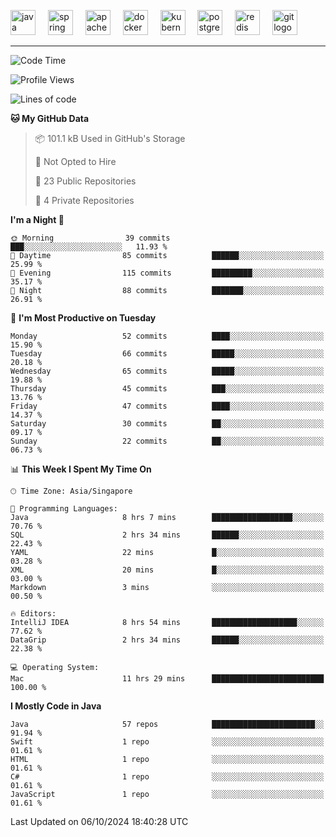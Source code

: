 <p align="left">
  <img src="https://cdn.jsdelivr.net/gh/devicons/devicon/icons/java/java-original.svg" height="40" alt="java logo"  />
  <img width="12" />
  <img src="https://cdn.jsdelivr.net/gh/devicons/devicon/icons/spring/spring-original.svg" height="40" alt="spring logo"  />
  <img width="12" />
  <img src="https://cdn.jsdelivr.net/gh/devicons/devicon/icons/apachekafka/apachekafka-original.svg" height="40" alt="apachekafka logo"  />
  <img width="12" />
  <img src="https://cdn.jsdelivr.net/gh/devicons/devicon/icons/docker/docker-original.svg" height="40" alt="docker logo"  />
  <img width="12" />
  <img src="https://cdn.jsdelivr.net/gh/devicons/devicon/icons/kubernetes/kubernetes-plain.svg" height="40" alt="kubernetes logo"  />
  <img width="12" />
  <img src="https://cdn.jsdelivr.net/gh/devicons/devicon/icons/postgresql/postgresql-original.svg" height="40" alt="postgresql logo"  />
  <img width="12" />
  <img src="https://cdn.jsdelivr.net/gh/devicons/devicon/icons/redis/redis-original.svg" height="40" alt="redis logo"  />
  <img width="12" />
  <img src="https://cdn.jsdelivr.net/gh/devicons/devicon/icons/git/git-original.svg" height="40" alt="git logo"  />
</p>


<!--<img src="https://media.giphy.com/media/LnQjpWaON8nhr21vNW/giphy.gif" width="60"> <em><b>I love connecting with different people</b> so if you want to say <b>hi, I'll be happy to meet you more!</b> 😊 </em> -->

---
<!--START_SECTION:waka-->
![Code Time](http://img.shields.io/badge/Code%20Time-2%2C088%20hrs%2025%20mins-blue)

![Profile Views](http://img.shields.io/badge/Profile%20Views-6-blue)

![Lines of code](https://img.shields.io/badge/From%20Hello%20World%20I%27ve%20Written-162.7%20thousand%20lines%20of%20code-blue)

**🐱 My GitHub Data** 

> 📦 101.1 kB Used in GitHub's Storage 
 > 
> 🚫 Not Opted to Hire
 > 
> 📜 23 Public Repositories 
 > 
> 🔑 4 Private Repositories 
 > 
**I'm a Night 🦉** 

```text
🌞 Morning                39 commits          ███░░░░░░░░░░░░░░░░░░░░░░   11.93 % 
🌆 Daytime                85 commits          ██████░░░░░░░░░░░░░░░░░░░   25.99 % 
🌃 Evening                115 commits         █████████░░░░░░░░░░░░░░░░   35.17 % 
🌙 Night                  88 commits          ███████░░░░░░░░░░░░░░░░░░   26.91 % 
```
📅 **I'm Most Productive on Tuesday** 

```text
Monday                   52 commits          ████░░░░░░░░░░░░░░░░░░░░░   15.90 % 
Tuesday                  66 commits          █████░░░░░░░░░░░░░░░░░░░░   20.18 % 
Wednesday                65 commits          █████░░░░░░░░░░░░░░░░░░░░   19.88 % 
Thursday                 45 commits          ███░░░░░░░░░░░░░░░░░░░░░░   13.76 % 
Friday                   47 commits          ████░░░░░░░░░░░░░░░░░░░░░   14.37 % 
Saturday                 30 commits          ██░░░░░░░░░░░░░░░░░░░░░░░   09.17 % 
Sunday                   22 commits          ██░░░░░░░░░░░░░░░░░░░░░░░   06.73 % 
```


📊 **This Week I Spent My Time On** 

```text
🕑︎ Time Zone: Asia/Singapore

💬 Programming Languages: 
Java                     8 hrs 7 mins        ██████████████████░░░░░░░   70.76 % 
SQL                      2 hrs 34 mins       ██████░░░░░░░░░░░░░░░░░░░   22.43 % 
YAML                     22 mins             █░░░░░░░░░░░░░░░░░░░░░░░░   03.28 % 
XML                      20 mins             █░░░░░░░░░░░░░░░░░░░░░░░░   03.00 % 
Markdown                 3 mins              ░░░░░░░░░░░░░░░░░░░░░░░░░   00.50 % 

🔥 Editors: 
IntelliJ IDEA            8 hrs 54 mins       ███████████████████░░░░░░   77.62 % 
DataGrip                 2 hrs 34 mins       ██████░░░░░░░░░░░░░░░░░░░   22.38 % 

💻 Operating System: 
Mac                      11 hrs 29 mins      █████████████████████████   100.00 % 
```

**I Mostly Code in Java** 

```text
Java                     57 repos            ███████████████████████░░   91.94 % 
Swift                    1 repo              ░░░░░░░░░░░░░░░░░░░░░░░░░   01.61 % 
HTML                     1 repo              ░░░░░░░░░░░░░░░░░░░░░░░░░   01.61 % 
C#                       1 repo              ░░░░░░░░░░░░░░░░░░░░░░░░░   01.61 % 
JavaScript               1 repo              ░░░░░░░░░░░░░░░░░░░░░░░░░   01.61 % 
```




 Last Updated on 06/10/2024 18:40:28 UTC
<!--END_SECTION:waka-->


<!--
**SimakovIgor/SimakovIgor** is a ✨ _special_ ✨ repository because its `README.md` (this file) appears on your GitHub profile.

Here are some ideas to get you started:

- 🔭 I’m currently working on ...
- 🌱 I’m currently learning ...
- 👯 I’m looking to collaborate on ...
- 🤔 I’m looking for help with ...
- 💬 Ask me about ...
- 📫 How to reach me: ...
- 😄 Pronouns: ...
- ⚡ Fun fact: ...
-->
